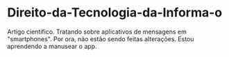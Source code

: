 # Direito-da-Tecnologia-da-Informa-o
Artigo científico. Tratando sobre aplicativos de mensagens em "smartphones".
Por ora, não estão sendo feitas alterações. Estou aprendendo a manusear o app.
